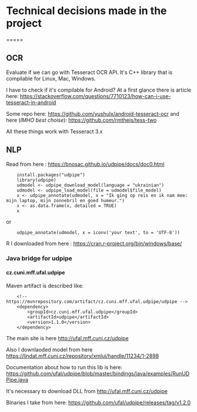 # Technical decisions made in the project
=====

## OCR

Evaluate if we can go with Tesseract OCR API.
It's C++ library that is compilable for Linux, Mac, Windows.

I have to check if it's compilable for Android?
At a first glance there is article here:
<https://stackoverflow.com/questions/7710123/how-can-i-use-tesseract-in-android>

Some repo here:
<https://github.com/yushulx/android-tesseract-ocr>
and here (*IMHO best choise*):
<https://github.com/rmtheis/tess-two>

All these things work with Tesseract 3.x

## NLP

Read from here : <https://bnosac.github.io/udpipe/docs/doc0.html>

```
    install.packages("udpipe")
    library(udpipe)
    udmodel <- udpipe_download_model(language = "ukrainian")
    udmodel <- udpipe_load_model(file = udmodel$file_model)
    x <- udpipe_annotate(udmodel, x = "Ik ging op reis en ik nam mee: mijn laptop, mijn zonnebril en goed humeur.")
    x <- as.data.frame(x, detailed = TRUE)
    x
```
or
```
    udpipe_annotate(udmodel, x = iconv('your text', to = 'UTF-8'))
```
R I downloaded from here : <https://cran.r-project.org/bin/windows/base/>

### Java bridge for udpipe

#### cz.cuni.mff.ufal.udpipe

Maven artifact is described like:

```
    <!-- https://mvnrepository.com/artifact/cz.cuni.mff.ufal.udpipe/udpipe -->
    <dependency>
        <groupId>cz.cuni.mff.ufal.udpipe</groupId>
        <artifactId>udpipe</artifactId>
        <version>1.1.0</version>
    </dependency>
```

The main site is here <http://ufal.mff.cuni.cz/udpipe>

Also I downlaoded model from here <https://lindat.mff.cuni.cz/repository/xmlui/handle/11234/1-2898>

Documentation about how to run this lib is here:
<https://github.com/ufal/udpipe/blob/master/bindings/java/examples/RunUDPipe.java>

It's necessary to download DLL from <http://ufal.mff.cuni.cz/udpipe>

Binaries I take from here: <https://github.com/ufal/udpipe/releases/tag/v1.2.0>
